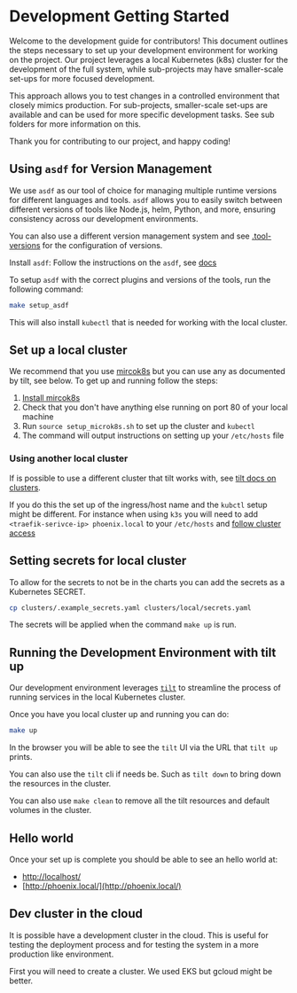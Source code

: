 # Development Getting Started

Welcome to the development guide for contributors! This document outlines the steps necessary to
set up your development environment for working on the project. Our project leverages a local
Kubernetes (k8s) cluster for the development of the full system, while sub-projects may have
smaller-scale set-ups for more focused development.

This approach allows you to test changes in a controlled environment that closely mimics
production. For sub-projects, smaller-scale set-ups are available and can be used for more specific
development tasks. See sub folders for more information on this.

Thank you for contributing to our project, and happy coding!

## Using `asdf` for Version Management

We use `asdf` as our tool of choice for managing multiple runtime versions for different languages
and tools. `asdf` allows you to easily switch between different versions of tools like Node.js,
helm, Python, and more, ensuring consistency across our development environments.

You can also use a different version management system and see
[.tool-versions](./../.tool-versions) for the configuration of versions.

Install `asdf`: Follow the instructions on the `asdf`, see
[docs](https://asdf-vm.com/guide/getting-started.html)

To setup `asdf` with the correct plugins and  versions of the tools, run the following command:

```bash
make setup_asdf
```

This will also install `kubectl` that is needed for working with the local cluster.

## Set up a local cluster

We recommend that you use [mircok8s](https://microk8s.io/) but you can use any as documented by
tilt, see below. To get up and running follow the steps:

1. [Install mircok8s](https://microk8s.io/docs/install-alternatives)
3. Check that you don't have anything else running on port 80 of your local machine
4. Run `source setup_microk8s.sh` to set up the cluster and `kubectl`
5. The command will output instructions on setting up your `/etc/hosts` file

### Using another local cluster

If is possible to use a different cluster
that tilt works with, see [tilt docs on clusters](https://docs.tilt.dev/choosing_clusters).

If you do this the set up of the ingress/host name and the `kubctl` setup might be different. For
instance when using `k3s` you will need to add `<traefik-serivce-ip> phoenix.local` to your
`/etc/hosts` and [follow cluster access](https://docs.k3s.io/cluster-access)

## Setting secrets for local cluster

To allow for the secrets to not be in the charts you can add the secrets as a Kubernetes SECRET.

```bash
cp clusters/.example_secrets.yaml clusters/local/secrets.yaml
```

The secrets will be applied when the command `make up` is run.


## Running the Development Environment with tilt up

Our development environment leverages [`tilt`](https://tilt.dev/) to streamline the process of
running services in the local Kubernetes cluster.

Once you have you local cluster up and running you can do:

```bash
make up
```

In the browser you will be able to see the `tilt` UI via the URL that `tilt up` prints.

You can also use the `tilt` cli if needs be. Such as `tilt down` to bring down the resources in the
cluster.

You can also use `make clean` to remove all the tilt resources and default volumes in the cluster.

## Hello world

Once your set up is complete you should be able to see an hello world at:

* [http://localhost/](http://localhost/)
* [http://phoenix.local/](http://phoenix.local/)

## Dev cluster in the cloud

It is possible have a development cluster in the cloud. This is useful for testing the deployment
process and for testing the system in a more production like environment.

First you will need to create a cluster. We used EKS but gcloud might be better.
